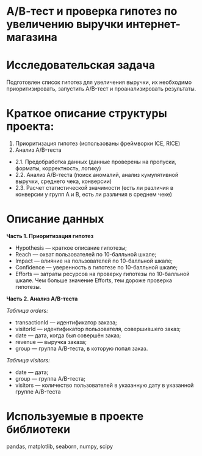 # А/В-тест и проверка гипотез по увеличению выручки интернет-магазина

# Исследовательская задача
Подготовлен список гипотез для увеличения выручки, их необходимо приоритизировать, запустить A/B-тест и проанализировать результаты.

# Краткое описание структуры проекта:
1. Приоритизация гипотез (использованы фреймворки ICE, RICE)
2. Анализ A/B-теста
- 2.1. Предобработка данных (данные проверены на пропуски, форматы, корректность, логику)
- 2.2. Анализ А/В-теста (поиск аномалий, анализ кумулятивной выручки, среднего чека, конверсии)
- 2.3. Расчет статистической значимости (есть ли различия в конверсии у групп А и В, есть ли различия в среднем чеке)


# Описание данных
**Часть 1. Приоритизация гипотез**
- Hypothesis — краткое описание гипотезы;
- Reach — охват пользователей по 10-балльной шкале;
- Impact — влияние на пользователей по 10-балльной шкале;
- Confidence — уверенность в гипотезе по 10-балльной шкале;
- Efforts — затраты ресурсов на проверку гипотезы по 10-балльной шкале. Чем больше значение Efforts, тем дороже проверка гипотезы.

**Часть 2. Анализ A/B-теста**

*Таблица orders:*
- transactionId — идентификатор заказа;
- visitorId — идентификатор пользователя, совершившего заказ;
- date — дата, когда был совершён заказ;
- revenue — выручка заказа;
- group — группа A/B-теста, в которую попал заказ.

*Таблица visitors:*
- date — дата;
- group — группа A/B-теста;
- visitors — количество пользователей в указанную дату в указанной группе A/B-теста

# Используемые в проекте библиотеки
pandas, matplotlib, seaborn, numpy, scipy
